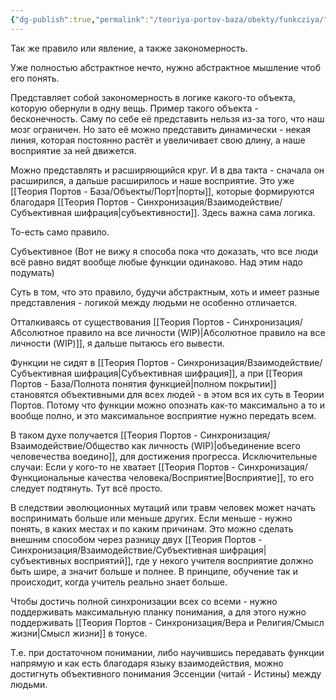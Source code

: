 ```yaml
---
{"dg-publish":true,"permalink":"/teoriya-portov-baza/obekty/funkcziya/"}
---
```


Так же правило или явление, а также закономерность.

Уже полностью абстрактное нечто, нужно абстрактное мышление чтоб его понять.

Представляет собой закономерность в логике какого-то объекта, которую обернули в одну вещь.
Пример такого объекта - бесконечность.
Саму по себе её представить нельзя из-за того, что наш мозг ограничен.
Но зато её можно представить динамически - некая линия, которая постоянно растёт и увеличивает свою длину, а наше восприятие за ней движется.

Можно представлять и расширяющийся круг. И в два такта - сначала он расширился, а дальше расширилось и наше восприятие. Это уже [[Теория Портов - База/Объекты/Порт\|порты]], которые формируются благодаря [[Теория Портов - Синхронизация/Взаимодействие/Субъективная шифрация\|субъективности]]. Здесь важна сама логика.

То-есть само правило.

Субъективное (Вот не вижу я способа пока что доказать, что все люди всё равно видят вообще любые функции одинаково. Над этим надо подумать)

Суть в том, что это правило, будучи абстрактным, хоть и имеет разные представления - логикой между людьми не особенно отличается.

Отталкиваясь от существования [[Теория Портов - Синхронизация/Абсолютное правило на все личности (WIP)\|Абсолютное правило на все личности (WIP)]], я дальше пытаюсь его вывести.

Функции не сидят в [[Теория Портов - Синхронизация/Взаимодействие/Субъективная шифрация\|Субъективная шифрация]], а при [[Теория Портов - База/Полнота понятия функцией\|полном покрытии]] становятся объективными для всех людей - в этом вся их суть в Теории Портов. Потому что функции можно опознать как-то максимально а то и вообще полно, и это максимальное восприятие нужно передать всем.

В таком духе получается [[Теория Портов - Синхронизация/Взаимодействие/Общество как личность (WIP)\|объединение всего человечества воедино]], для достижения прогресса.
Исключительные случаи:
Если у кого-то не хватает [[Теория Портов - Синхронизация/Функциональные качества человека/Восприятие\|Восприятие]], то его следует подтянуть. Тут всё просто.

В следствии эволюционных мутаций или травм человек может начать воспринимать больше или меньше других.
Если меньше - нужно понять, в каких местах и по каким причинам.
Это можно сделать внешним способом через разницу двух [[Теория Портов - Синхронизация/Взаимодействие/Субъективная шифрация\|субъективных восприятий]], где у некого учителя восприятие должно быть шире, а значит больше и полнее. В принципе, обучение так и происходит, когда учитель реально знает больше.

Чтобы достичь полной синхронизации всех со всеми - нужно поддерживать максимальную планку понимания, а для этого нужно поддерживать [[Теория Портов - Синхронизация/Вера и Религия/Смысл жизни\|Смысл жизни]] в тонусе.

Т.е. при достаточном понимании, либо научившись передавать функции напрямую и как есть благодаря языку взаимодействия, можно достигнуть объективного понимания Эссенции (читай - Истины) между людьми.